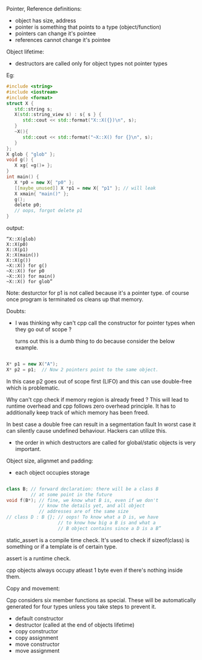 
Pointer, Reference definitions:

- object has size, address
- pointer is something that points to a type (object/function)
- pointers can change it's pointee
- references cannot change it's pointee

Object lifetime:

- destructors are called only for object types not pointer types

Eg:

```cpp
#include <string>
#include <iostream>
#include <format>
struct X {
   std::string s;
   X(std::string_view s) : s{ s } {
      std::cout << std::format("X::X({})\n", s);
   }
   ~X(){
      std::cout << std::format("~X::X() for {}\n", s);
   }
};
X glob { "glob" };
void g() {
   X xg{ «g()» };
}
int main() {
   X *p0 = new X{ "p0" };
   [[maybe_unused]] X *p1 = new X{ "p1" }; // will leak
   X xmain{ "main()" };
   g();
   delete p0;
   // oops, forgot delete p1
}

```

output:

```
“X::X(glob)
X::X(p0)
X::X(p1)
X::X(main())
X::X(g())
~X::X() for g()
~X::X() for p0
~X::X() for main()
~X::X() for glob”
```

Note: desturctor for p1 is not called because it's a pointer type. of course once program is terminated os cleans up that memory.

Doubts:
- I was thinking why can't cpp call the constructor for pointer types when they go out of scope ?

   turns out this is a dumb thing to do because consider the below example.

 ```cpp

 X* p1 = new X("A");
 X* p2 = p1;  // Now 2 pointers point to the same object.
 ```

 In this case p2 goes out of scope first (LIFO) and this can use double-free which is problematic.

 Why can't cpp check if memory region is already freed ? This will lead to runtime overhead and cpp follows zero overhead principle. It has to additionally keep track of which memory has been freed.

 In best case a double free can result in a segmentation fault
 In worst case it can silently cause undefined behaviour. Hackers can utilize this.

- the order in which destructors are called for global/static objects is very important.

Object size, alignmet and padding:

- each object occupies storage

```cpp

class B; // forward declaration: there will be a class B
         // at some point in the future
void f(B*); // fine, we know what B is, even if we don't
            // know the details yet, and all object
            // addresses are of the same size
// class D : B {}; // oops! To know what a D is, we have
                   // to know how big a B is and what a
                   // B object contains since a D is a B”

```

static_assert is a compile time check. It's used to check if sizeof(class) is something or if a template is of certain type.

assert is a runtime check.

cpp objects always occupy atleast 1 byte even if there's nothing inside them.

Copy and movement:

Cpp considers six member functions as special. These will be automatically generated for four types unless you take steps to prevent it.

- default constructor
- destructor (called at the end of objects lifetime)
- copy constructor
- copy assignment
- move constructor
- move assignment
